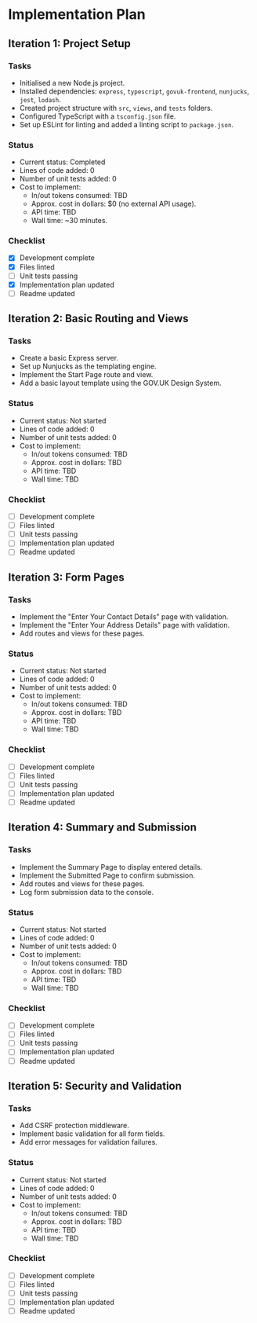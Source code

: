 # Implementation Plan

## Iteration 1: Project Setup
### Tasks
- Initialised a new Node.js project.
- Installed dependencies: `express`, `typescript`, `govuk-frontend`, `nunjucks`, `jest`, `lodash`.
- Created project structure with `src`, `views`, and `tests` folders.
- Configured TypeScript with a `tsconfig.json` file.
- Set up ESLint for linting and added a linting script to `package.json`.

### Status
- Current status: Completed
- Lines of code added: 0
- Number of unit tests added: 0
- Cost to implement:
  - In/out tokens consumed: TBD
  - Approx. cost in dollars: $0 (no external API usage).
  - API time: TBD
  - Wall time: ~30 minutes.

### Checklist
- [x] Development complete
- [x] Files linted
- [ ] Unit tests passing
- [x] Implementation plan updated
- [ ] Readme updated

## Iteration 2: Basic Routing and Views
### Tasks
- Create a basic Express server.
- Set up Nunjucks as the templating engine.
- Implement the Start Page route and view.
- Add a basic layout template using the GOV.UK Design System.

### Status
- Current status: Not started
- Lines of code added: 0
- Number of unit tests added: 0
- Cost to implement:
  - In/out tokens consumed: TBD
  - Approx. cost in dollars: TBD
  - API time: TBD
  - Wall time: TBD

### Checklist
- [ ] Development complete
- [ ] Files linted
- [ ] Unit tests passing
- [ ] Implementation plan updated
- [ ] Readme updated

## Iteration 3: Form Pages
### Tasks
- Implement the "Enter Your Contact Details" page with validation.
- Implement the "Enter Your Address Details" page with validation.
- Add routes and views for these pages.

### Status
- Current status: Not started
- Lines of code added: 0
- Number of unit tests added: 0
- Cost to implement:
  - In/out tokens consumed: TBD
  - Approx. cost in dollars: TBD
  - API time: TBD
  - Wall time: TBD

### Checklist
- [ ] Development complete
- [ ] Files linted
- [ ] Unit tests passing
- [ ] Implementation plan updated
- [ ] Readme updated

## Iteration 4: Summary and Submission
### Tasks
- Implement the Summary Page to display entered details.
- Implement the Submitted Page to confirm submission.
- Add routes and views for these pages.
- Log form submission data to the console.

### Status
- Current status: Not started
- Lines of code added: 0
- Number of unit tests added: 0
- Cost to implement:
  - In/out tokens consumed: TBD
  - Approx. cost in dollars: TBD
  - API time: TBD
  - Wall time: TBD

### Checklist
- [ ] Development complete
- [ ] Files linted
- [ ] Unit tests passing
- [ ] Implementation plan updated
- [ ] Readme updated

## Iteration 5: Security and Validation
### Tasks
- Add CSRF protection middleware.
- Implement basic validation for all form fields.
- Add error messages for validation failures.

### Status
- Current status: Not started
- Lines of code added: 0
- Number of unit tests added: 0
- Cost to implement:
  - In/out tokens consumed: TBD
  - Approx. cost in dollars: TBD
  - API time: TBD
  - Wall time: TBD

### Checklist
- [ ] Development complete
- [ ] Files linted
- [ ] Unit tests passing
- [ ] Implementation plan updated
- [ ] Readme updated
